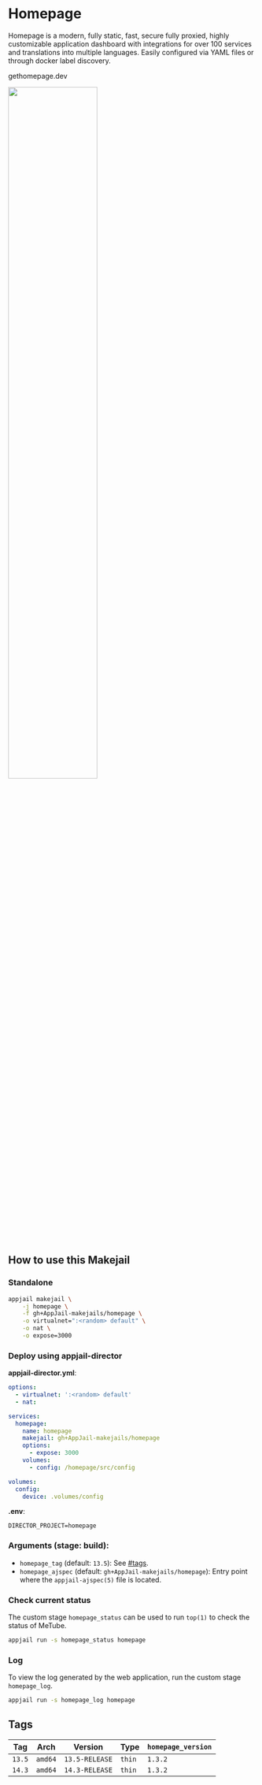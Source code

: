 # Homepage

Homepage is a modern, fully static, fast, secure fully proxied, highly customizable application dashboard with integrations for over 100 services and translations into multiple languages. Easily configured via YAML files or through docker label discovery.

gethomepage.dev

<img src="https://raw.githubusercontent.com/gethomepage/homepage/main/images/banner_light%402x.png" width="60%" height="auto">

## How to use this Makejail

### Standalone

```sh
appjail makejail \
    -j homepage \
    -f gh+AppJail-makejails/homepage \
    -o virtualnet=":<random> default" \
    -o nat \
    -o expose=3000
```

### Deploy using appjail-director

**appjail-director.yml**:

```yaml
options:
  - virtualnet: ':<random> default'
  - nat:

services:
  homepage:
    name: homepage
    makejail: gh+AppJail-makejails/homepage
    options:
      - expose: 3000
    volumes:
      - config: /homepage/src/config

volumes:
  config:
    device: .volumes/config
```

**.env**:

```
DIRECTOR_PROJECT=homepage
```

### Arguments (stage: build):

* `homepage_tag` (default: `13.5`): See [#tags](#tags).
* `homepage_ajspec` (default: `gh+AppJail-makejails/homepage`): Entry point where the `appjail-ajspec(5)` file is located.

### Check current status

The custom stage `homepage_status` can be used to run `top(1)` to check the status of MeTube.

```sh
appjail run -s homepage_status homepage
```

### Log

To view the log generated by the web application, run the custom stage `homepage_log`.

```sh
appjail run -s homepage_log homepage
```

## Tags

| Tag    | Arch    | Version        | Type   | `homepage_version` |
| ------ | ------- | -------------- | ------ | ------------------ |
| `13.5` | `amd64` | `13.5-RELEASE` | `thin` | `1.3.2`           |
| `14.3` | `amd64` | `14.3-RELEASE` | `thin` | `1.3.2`           |
